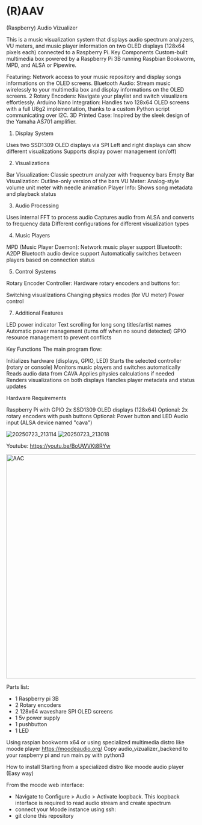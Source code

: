 # (R)AAV
(Raspberry) Audio Vizualizer

This is a music visualization system that displays audio spectrum analyzers, VU meters, and music player information on two OLED displays (128x64 pixels each) connected to a Raspberry Pi.
Key Components
Custom-built multimedia box powered by a Raspberry Pi 3B running Raspbian Bookworm, MPD, and ALSA or Pipewire. 

Featuring:
Network access to your music repository and display songs informations on the OLED screens.
Bluetooth Audio: Stream music wirelessly to your multimedia box and display informations on the OLED screens.
2 Rotary Encoders: Navigate your playlist and switch visualizers effortlessly.
Arduino Nano Integration: Handles two 128x64 OLED screens with a full U8g2 implementation, thanks to a custom Python script communicating over I2C.
3D Printed Case: Inspired by the sleek design of the Yamaha AS701 amplifier.

1. Display System

Uses two SSD1309 OLED displays via SPI
Left and right displays can show different visualizations
Supports display power management (on/off)

2. Visualizations

Bar Visualization: Classic spectrum analyzer with frequency bars
Empty Bar Visualization: Outline-only version of the bars
VU Meter: Analog-style volume unit meter with needle animation
Player Info: Shows song metadata and playback status

3. Audio Processing

Uses internal FFT to process audio
Captures audio from ALSA and converts to frequency data
Different configurations for different visualization types

4. Music Players

MPD (Music Player Daemon): Network music player support
Bluetooth: A2DP Bluetooth audio device support
Automatically switches between players based on connection status

5. Control Systems

Rotary Encoder Controller: Hardware rotary encoders and buttons for:

Switching visualizations
Changing physics modes (for VU meter)
Power control

7. Additional Features

LED power indicator
Text scrolling for long song titles/artist names
Automatic power management (turns off when no sound detected)
GPIO resource management to prevent conflicts

Key Functions
The main program flow:

Initializes hardware (displays, GPIO, LED)
Starts the selected controller (rotary or console)
Monitors music players and switches automatically
Reads audio data from CAVA
Applies physics calculations if needed
Renders visualizations on both displays
Handles player metadata and status updates

Hardware Requirements

Raspberry Pi with GPIO
2x SSD1309 OLED displays (128x64)
Optional: 2x rotary encoders with push buttons
Optional: Power button and LED
Audio input (ALSA device named "cava")

![20250723_213114](https://github.com/user-attachments/assets/48470696-50e4-423e-bff8-4481867bdd8b)
![20250723_213018](https://github.com/user-attachments/assets/67c2de78-a7cc-4575-8577-bed6b61ee75f)

Youtube: https://youtu.be/BoUWVKt8RYw

<img width="1058" height="595" alt="AAC" src="https://github.com/user-attachments/assets/d2f882d4-fa7f-4727-b433-ace2f22a3c1c" />

Parts list:
- 1 Raspberry pi 3B
- 2 Rotary encoders
- 2 128x64 waveshare SPI OLED screens
- 1 5v power supply
- 1 pushbutton
- 1 LED


Using raspian bookworm x64 or using specialized multimedia distro like moode player https://moodeaudio.org/
Copy audio_vizualizer_backend to your raspberry pi and run main.py with python3


How to install Starting from a specialized distro like moode audio player (Easy way)

From the moode web interface:
- Navigate to Configure > Audio > Activate loopback. This loopback interface is required to read audio stream and create spectrum
- connect your Moode instance using ssh:
- git clone this repository 
